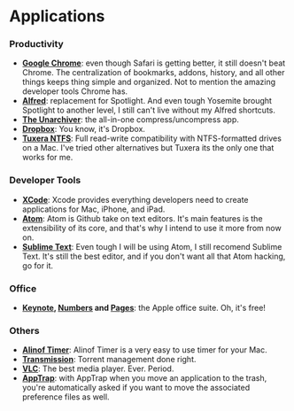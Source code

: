 # Applications



### Productivity
* **[Google Chrome](https://www.google.com/intl/en/chrome/browser/desktop/)**: even though Safari is getting better, it still doesn't beat Chrome. The centralization of bookmarks, addons, history, and all other things keeps thing simple and organized. Not to mention the amazing developer tools Chrome has.
* **[Alfred](http://www.alfredapp.com/)**: replacement for Spotlight. And even tough Yosemite brought Spotlight to another level, I still can't live without my Alfred shortcuts.
* **[The Unarchiver](https://itunes.apple.com/app/the-unarchiver/id425424353?mt=12)**: the all-in-one compress/uncompress app.
* **[Dropbox](https://www.dropbox.com/downloading?os=mac)**: You know, it's Dropbox.
* **[Tuxera NTFS](http://www.tuxera.com/products/tuxera-ntfs-for-mac/)**: Full read-write compatibility with NTFS-formatted drives on a Mac. I've tried other alternatives but Tuxera its the only one that works for me.


### Developer Tools
* **[XCode](https://itunes.apple.com/app/xcode/id497799835?mt=12)**: Xcode provides everything developers need to create applications for Mac, iPhone, and iPad.
* **[Atom](https://atom.io/)**: Atom is Github take on text editors. It's main features is the extensibility of its core, and that's why I intend to use it more from now on.
* **[Sublime Text](www.sublimetext.com/3)**: Even tough I will be using Atom, I still recomend Sublime Text. It's still the best editor, and if you don't want all that Atom hacking, go for it.

### Office
* **[Keynote](https://itunes.apple.com/us/app/keynote/id409183694?mt=12&ls=1), [Numbers](https://itunes.apple.com/us/app/numbers/id409203825?mt=12&ls=1) and [Pages](https://itunes.apple.com/us/app/pages/id409201541?mt=12&ls=1)**: the Apple office suite. Oh, it's free!

### Others
* **[Alinof Timer](https://itunes.apple.com/us/app/alinof-timer/id512464723?mt=12)**: Alinof Timer is a very easy to use timer for your Mac.
* **[Transmission](http://www.transmissionbt.com/)**: Torrent management done right.
* **[VLC](http://www.videolan.org/vlc/)**: The best media player. Ever. Period.
* **[AppTrap](http://onnati.net/apptrap/)**: with AppTrap when you move an application to the trash, you're automatically asked if you want to move the associated preference files as well.